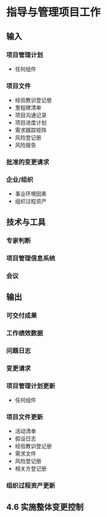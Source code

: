 # 指导与管理项目工作

## 输入

### 项目管理计划

- 任何组件

### 项目文件

- 经验教训登记册
- 里程碑清单
- 项目沟通记录
- 项目进度计划
- 需求跟踪矩阵
- 风险登记册
- 风险报告

### 批准的变更请求

### 企业/组织

- 事业环境因素
- 组织过程资产

## 技术与工具

### 专家判断

### 项目管理信息系统

### 会议

## 输出

### 可交付成果

### 工作绩效数据

### 问题日志

### 变更请求

### 项目管理计划更新

- 任何组件

### 项目文件更新

- 活动清单
- 假设日志
- 经验教训登记册
- 需求文件
- 风险登记册
- 相关方登记册

### 组织过程资产更新

## 4.6 实施整体变更控制

